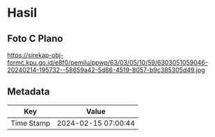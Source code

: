 # Hasil

## Foto C Plano

https://sirekap-obj-formc.kpu.go.id/e8f0/pemilu/ppwp/63/03/05/10/59/6303051059046-20240214-195732--58659a42-5d86-4519-8057-b9c385305d49.jpg


## Metadata

| Key        | Value               |
| ---------- | ------------------- |
| Time Stamp | 2024-02-15 07:00:44 |



